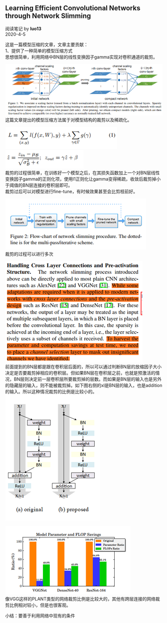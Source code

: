## Learning Efficient Convolutional Networks through Network Slimming
阅读笔记 by **luo13**  
2020-4-5  

这是一篇模型压缩的文章，文章主要贡献：  
1、提供了一种简单的模型压缩方式   
思想很简单，利用网络中BN层的线性变换因子gamma实现对卷积通道的裁剪。  

![示意图](../../img/slimming/示意图.PNG)  
这篇文章提出的模型压缩方法属于对模型结构的裁剪以及稀疏化。  

![loss](../../img/slimming/loss.PNG)  
![BN](../../img/slimming/BN.PNG)  
裁剪的过程很简单，在训练好一个模型之后，在其损失函数加上一个对BN层线性变换因子gamma的正则化项，使用l1正则化让gamma变得稀疏，收敛后裁剪掉小于阈值的BN层连接的卷积层即可。  
裁剪过后可以对模型进行fine-tune，有时候效果甚至会比剪枝前好。  

![流程](../../img/slimming/流程.PNG)  
裁剪的过程可以进行多次  

![预激活情况](../../img/slimming/预激活情况.PNG)  
前面提到的BN层都是跟在卷积层后面的，所以可以通过判断BN层的放缩因子大小决定是否要裁剪掉相应的卷积层。但如果BN层在卷积层之前，也就是预激活的情况，BN层则决定前一层卷积层所要裁剪掉的层数。而如果是BN层的输入也是另外的隐藏层的输入，则不能被裁剪掉。如下图右侧的xl是BN层的输入，也是addition的输入。所以这种情况裁剪的比例是比较小的。    
![resnet](../../img/slimming/resnet.PNG)  

![裁剪效果](../../img/slimming/裁剪效果.PNG)  
像VGG这样的PLANT类型的网络裁剪比例是比较大的，其他有跨层连接的网络裁剪比例相对较小，但是也很客观。  

小结：要善于利用网络中现有的条件
